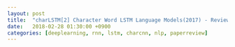 ```yaml
---
layout: post
title:  "charLSTM[2] Character Word LSTM Language Models(2017) - Review"
date:   2018-02-28 01:30:00 +0900
categories: [deeplearning, rnn, lstm, charcnn, nlp, paperreview]
---
```

